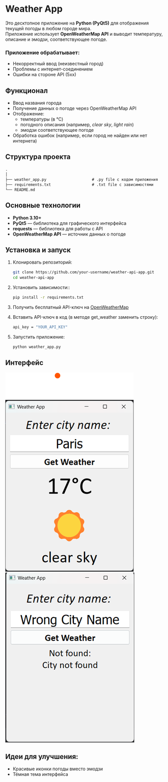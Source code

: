 # Weather App

Это десктопное приложение на **Python (PyQt5)** для отображения текущей погоды в любом городе мира.  
Приложение использует **OpenWeatherMap API** и выводит температуру, описание и эмодзи, соответствующее погоде.

### Приложение обрабатывает:

- Некорректный ввод (неизвестный город)
- Проблемы с интернет-соединением
- Ошибки на стороне API (5xx)


## Функционал
- Ввод названия города
- Получение данных о погоде через OpenWeatherMap API
- Отображение:
  - температуры (в °C)
  - погодного описания (например, *clear sky*, *light rain*)
  - эмодзи соответствующее погоде
- Обработка ошибок (например, если город не найден или нет интернета)

## Структура проекта
```
.
│
├── weather_app.py                    # .py file с кодом приложения
├── requirements.txt                  # .txt file с зависимостями            
└── README.md                       
```



## Основные технологии

- **Python 3.10+**
- **PyQt5** — библиотека для графического интерфейса
- **requests** — библиотека для работы с API
- **OpenWeatherMap API** — источник данных о погоде



## Установка и запуск
1. Клонировать репозиторий:
   ```bash
   git clone https://github.com/your-username/weather-api-app.git
   cd weather-api-app
   ```

2. Установить зависимости::
   ```bash
   pip install -r requirements.txt
   ```

3. Получить бесплатный API-ключ на [OpenWeatherMap](https://openweathermap.org/api)
4. Вставить API-ключ в код (в методе get_weather заменить строку):
    ```bash
   api_key = "YOUR_API_KEY"
   ```
5. Запустить приложение:
    ```bash
   python weather_app.py
   ```
## Интерфейс

![Weather App Screenshot](images/working.png)
![Weather App Screenshot](images/handling_input_error.png)

## Идеи для улучшения:

- Красивые иконки погоды вместо эмодзи
- Тёмная тема интерфейса 
